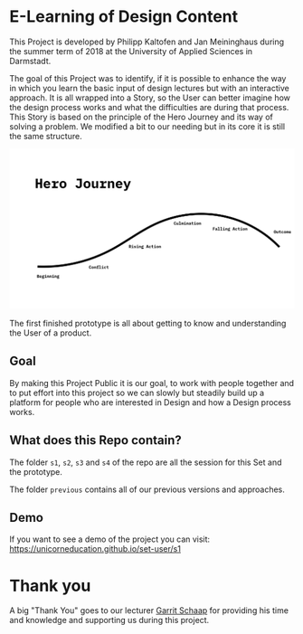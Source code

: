 # E-Learning of Design Content
This Project is developed by Philipp Kaltofen and Jan Meininghaus during the summer term of 2018 at the University of Applied Sciences in Darmstadt. 

The goal of this Project was to identify, if it is possible to enhance the way in which you learn the basic input of design lectures but with an interactive approach. It is all wrapped into a Story, so the User can better imagine how the design process works and what the difficulties are during that process. This Story is based on the principle of the Hero Journey and its way of solving a problem. We modified a bit to our needing but in its core it is still the same structure.

![Hero Journey](./images/herojourney.png)

The first finished prototype is all about getting to know and understanding the User of a product. 

## Goal
By making this Project Public it is our goal, to work with people together and to put effort into this project so we can slowly but steadily build up a platform for people who are interested in Design and how a Design process works. 

## What does this Repo contain?
The folder `s1`, `s2`, `s3` and `s4` of the repo are all the session for this Set and the prototype. 

The folder `previous` contains all of our previous versions and approaches. 

## Demo
If you want to see a demo of the project you can visit: https://unicorneducation.github.io/set-user/s1

# Thank you
A big "Thank You" goes to our lecturer [Garrit Schaap](https://github.com/pixelkind) for providing his time and knowledge and supporting us during this project.
